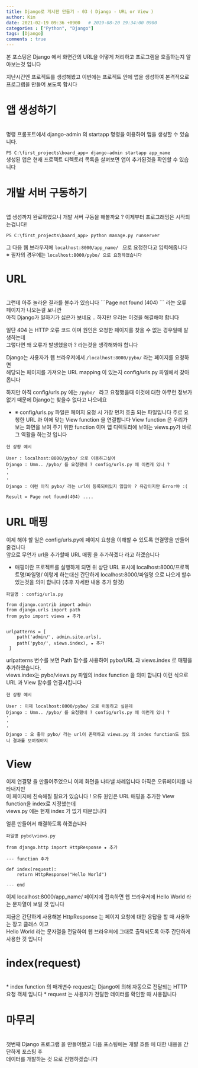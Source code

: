 ```yaml
---
title: Django로 게시판 만들기 - 03 ( Django - URL or View )
author: Kim
date: 2021-02-19 09:36 +0900   # 2019-08-20 19:34:00 0900
categories : ["Python", "Django"]
tags: [Django]
comments : true
---
```


본 포스팅은 Django 에서 화면간의 URL을 어떻게 처리하고 프로그램을 호출하는지 알아보는것 입니다

지난시간엔 프로젝트를 생성해봤고 이번에는 프로젝트 안에 앱을 생성하여 본격적으로<br>
프로그램을 만들어 보도록 합시다

# 앱 생성하기
<br>
명령 프롬포트에서 django-admin 의 startapp 명령을 이용하여 앱을 생성할 수 있습니다.

``` PS C:\first_projects\board_app> django-admin startapp app_name ```<br>
생성된 앱은 현재 프로젝트 디렉토리 목록을 살펴보면 앱이 추가된것을 확인할 수 있습니다

# 개발 서버 구동하기
<br>
앱 생성까지 완료하였으니 개발 서버 구동을 해볼까요 ? 이제부터 프로그래밍은 시작되는겁니다!

``` PS C:\first_projects\board_app> python manage.py runserver  ```

그 다음 웹 브라우저에 ```localhost:8000/app_name/ ``` 으로 요청한다고 입력해줍니다<br>
※ 필자의 경우에는 ```localhost:8000/pybo/ 으로 요청하였습니다 ``` 

# URL
<br>
그런데 아주 놀라운 결과를 볼수가 있습니다  ```Page not found (404) ``` 라는 오류 페이지가 나오는걸 보니깐<br>
아직 Django가 일하기가 싫은가 보네요 .. 하지만 우리는 이것을 해결해야 합니다

일단 404 는 HTTP 오류 코드 이며 원인은 요청한 페이지를 찾을 수 없는 경우일때 발생하는데<br>
그렇다면 왜 오류가 발생했을까 ? 라는것을 생각해봐야 합니다

Django는 사용자가 웹 브라우저에서 ```/localhost:8000/pybo/``` 라는 페이지를 요청하면<br>
해당되는 페이지를 가져오는 URL mapping 이 있는지 config/urls.py 파일에서 찾아옵니다

하지만 아직 config/urls.py 에는 ```/pybo/ ``` 라고 요청했을때 이것에 대한 아무런 정보가 없기 때문에 Django는 찾을수 없다고 나오네요<br>

* ※ config/urls.py 파일은 페이지 요청 시 가장 먼저 호출 되는 파일입니다 주로 요청한 URL 과 이에 맞는 View function 을 연결합니다
  View function 은 우리가 보는 화면을 보여 주기 위한 function 이며 앱 디렉토리에 보이는 views.py가 바로 그 역활을 하는것 입니다

```
현 상황 예시

User : localhost:8000/pybo/ 으로 이동하고싶어
Django : Umm.. /pybo/ 를 요청했네 ? config/urls.py 에 이런게 있나 ?
' 
' 
' 
Django : 이런 아직 pybo/ 라는 url이 등록되어있지 않잖아 ? 유감이지만 Error야 :(

Result = Page not found(404) ....
```


# URL 매핑

이제 해야 할 일은 config/urls.py에 페이지 요청을 이해할 수 있도록 연결망을 만들어 줄겁니다<br>
앞으로 무언가 url을 추가할때 URL 매핑 을 추가하겠다 라고 하겠습니다

* 매핑이란 프로젝트를 실행하게 되면 위 상단 URL 표시에 localhost:8000/프로젝트명/파일명/ 이렇게 하는대신
간단하게 localhost:8000/파일명 으로 나오게 할수 있는것을 의미 합니다 (추후 자세한 내용 추가 할것)

```
파일명 : config/urls.py

from django.contrib import admin
from django.urls import path
from pybo import views ★ 추가


urlpatterns = [
    path('admin/', admin.site.urls),
    path('pybo/', views.index), ★ 추가
 ] 
```

urlpatterns 변수를 보면 Path 함수를 사용하여 pybo/URL 과 views.index 로 매핑을 추가하였습니다.<br>
views.index는 pybo/views.py 파일의 index function 을 의미 합니다 이런 식으로 URL 과 View 함수를 연결시킵니다

```
현 상황 예시

User : 이제 localhost:8000/pybo/ 으로 이동하고 싶은데 
Django : Umm.. /pybo/ 를 요청했네 ? config/urls.py 에 이런게 있나 ?
' 
' 
' 
Django : 오 좋아 pybo/ 라는 url이 존재하고 views.py 의 index function도 있으니 결과를 보여줘야지 
```

# View

이제 연결망 을 만들어주었으니 이제 화면을 나타낼 차례입니다 아직은 오류페이지를 나타내지만<br>
이 페이지에 친숙해질 필요가 있습니다 ! 오류 원인은 URL 매핑을 추가한 View function을 index로 지정했는데<br>
views.py 에는 현재 index 가 없기 때문입니다

얼른 만들어서 해결하도록 하겠습니다

```
파일명 pybo\views.py

from django.http import HttpResponse ★ 추가

--- function 추가

def index(request):
    return HttpResponse("Hello World")

--- end

```
이제 localhost:8000/app_name/ 페이지에 접속하면 웹 브라우저에 Hello World 라는 문자열이 보일 것 입니다<br>

지금은 간단하게 사용해본 HttpResponse 는 페이지 요청에 대한 응답을 할 때 사용하는 장고 클래스 이고<br>
Hello World 라는 문자열을 전달하여 웹 브라우저에 그대로 출력되도록 아주 간단하게 사용한 것 입니다

# index(request)
<br>
* index function 의 매개변수 request는 Django에 의해 자동으로 전달되는 HTTP 요청 객체 입니다
* request 는 사용자가 전달한 데이터를 확인할 때 사용됩니다

# 마무리
<br>
첫번째 Django 프로그램 을 만들어봤고 다음 포스팅에는 개발 흐름 에 대한 내용을 간단하게 포스팅 후<br>
데이터를 개발하는 것 으로 진행하겠습니다 <br>




  


